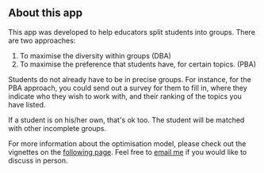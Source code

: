 ## About this app

This app was developed to help educators split students into groups. There are 
two approaches:

1. To maximise the diversity within groups (DBA)
2. To maximise the preference that students have, for certain topics. (PBA)

Students do not already have to be in precise groups. For instance, for the PBA
approach, you could send out a survey for them to fill in, where they indicate
who they wish to work with, and their ranking of the topics you have listed.

If a student is on his/her own, that's ok too. The student will be matched with
other incomplete groups.

For more information about the optimisation model, please check out the vignettes 
on the [following page](https://cran.r-project.org/package=grouper). Feel free 
to [email me](mailto:vik.gopal@nus.edu.sg) if you would like to discuss in person.
